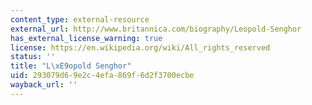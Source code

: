 ```yaml
---
content_type: external-resource
external_url: http://www.britannica.com/biography/Leopold-Senghor
has_external_license_warning: true
license: https://en.wikipedia.org/wiki/All_rights_reserved
status: ''
title: "L\xE9opold Senghor"
uid: 293079d6-9e2c-4efa-869f-6d2f3700ecbe
wayback_url: ''
---
```

